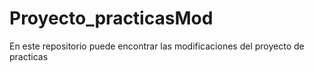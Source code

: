 # Proyecto_practicasMod
En este repositorio puede encontrar las modificaciones del proyecto de practicas

